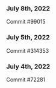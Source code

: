 ### July 8th, 2022

Commit #99015

### July 5th, 2022

Commit #314353


### July 4th, 2022

Commit #72281
